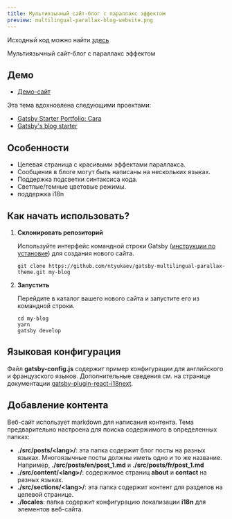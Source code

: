 ```yaml
---
title: Мультиязычный сайт-блог с параллакс эффектом
preview: multilingual-parallax-blog-website.png
---
```


Исходный код можно найти [здесь](https://github.com/ntyukaev/gatsby-multilingual-parallax-theme)

Мультиязычный сайт-блог с параллакс эффектом

## Демо

- [Демо-сайт](https://ntyukaev.github.io/gatsby-multilingual-parallax-theme/)

Эта тема вдохновлена следующими проектами:

- [Gatsby Starter Portfolio: Cara](https://github.com/LekoArts/gatsby-starter-portfolio-cara)
- [Gatsby's blog starter](https://github.com/gatsbyjs/gatsby-starter-blog)

## Особенности

- Целевая страница с красивыми эффектами параллакса.
- Сообщения в блоге могут быть написаны на нескольких языках.
- Поддержка подсветки синтаксиса кода.
- Светлые/темные цветовые режимы.
- поддержка i18n

## Как начать использовать?

1.  **Склонировать репозиторий**

    Используйте интерфейс командной строки Gatsby ([инструкции по установке](https://www.gatsbyjs.com/docs/tutorial/getting-started/part-0/#gatsby-cli)) для создания нового сайта.

    ```shell
    git clone https://github.com/ntyukaev/gatsby-multilingual-parallax-theme.git my-blog
    ```

2.  **Запустить**

    Перейдите в каталог вашего нового сайта и запустите его из командной строки.

    ```shell
    cd my-blog
    yarn
    gatsby develop
    ```

## Языковая конфигурация

Файл **gatsby-config.js** содержит пример конфигурации для английского и французского языков.
Дополнительные сведения см. на странице документации [gatsby-plugin-react-i18next](https://www.gatsbyjs.com/plugins/gatsby-plugin-react-i18next/).

## Добавление контента

Веб-сайт использует markdown для написания контента.
Тема предварительно настроена для поиска содержимого в определенных папках:

- **./src/posts/\<lang\>/**: эта папка содержит блог посты на разных языках.
  Многоязычные посты должны иметь одно и то же название.
  Например, **./src/posts/en/post_1.md** и **./src/posts/fr/post_1.md**
- **./src/content/\<lang\>/**: содержимое страниц **about** и **contact** на разных языках.
- **./src/sections/\<lang\>/**: эта папка содержит контент для разделов на целевой странице.
- **./locales**: папка содержит конфигурацию локализации **i18n** для элементов веб-сайта.
